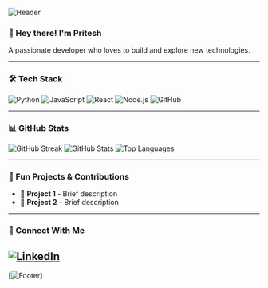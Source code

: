 ![Header](https://capsule-render.vercel.app/api?type=rect&color=0d1117&height=100&section=header&text=Welcome%20to%20My%20GitHub!&fontColor=00FFAA&fontSize=35&fontAlign=50)

### 👋 Hey there! I'm Pritesh
A passionate developer who loves to build and explore new technologies.

---

### 🛠️ Tech Stack
![Python](https://img.shields.io/badge/Python-3776AB?style=for-the-badge&logo=python&logoColor=white)
![JavaScript](https://img.shields.io/badge/JavaScript-F7DF1E?style=for-the-badge&logo=javascript&logoColor=black)
![React](https://img.shields.io/badge/React-20232A?style=for-the-badge&logo=react&logoColor=61DAFB)
![Node.js](https://img.shields.io/badge/Node.js-43853D?style=for-the-badge&logo=node.js&logoColor=white)
![GitHub](https://img.shields.io/badge/GitHub-181717?style=for-the-badge&logo=github&logoColor=white)

---

### 📊 GitHub Stats
![GitHub Streak](https://github-readme-streak-stats.herokuapp.com/?user=yourusername&theme=tokyonight&hide_border=true)
![GitHub Stats](https://github-readme-stats.vercel.app/api?username=yourusername&show_icons=true&theme=tokyonight&hide_border=true)
![Top Languages](https://github-readme-stats.vercel.app/api/top-langs/?username=yourusername&layout=compact&theme=tokyonight&hide_border=true)

---

### 🚀 Fun Projects & Contributions
- 🔹 **Project 1** - Brief description
- 🔹 **Project 2** - Brief description

---

### 🔗 Connect With Me
[![LinkedIn](https://img.shields.io/badge/LinkedIn-0A66C2?style=for-the-badge&logo=linkedin&logoColor=white)](https://www.linkedin.com/in/pritesh-shant-masih/)
---

[![Footer](https://capsule-render.vercel.app/api?section=footer&type=waving&color=0d1117)]
